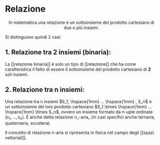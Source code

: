 # Relazione
<div align="center">In matematica una relazione è un sottoinsieme del prodotto cartesiano di due o più insiemi.</div>

Si distinguono quindi 2 casi:

## 1. Relazione tra 2 insiemi (binaria):
La [[relazione binaria]] è solo un tipo di [[relazione]] che ha come caratteristica il fatto di essere il sottoinsieme del prodotto cartesiano di **2** soli insiemi.

## 2. Relazione tra n insiemi:
Una relazione tra n insiemi $S_1, \hspace{1mm} ... \hspace{1mm} , S_n$ è un sottoinsieme del loro prodotto cartesiano $S_1 \times \hspace{1mm} ... \hspace{1mm} \times S_n$, ovvero un insieme formato da n-uple ordinate $(s_1, ..., s_n)$. È anche detta relazione n_-aria_ (in casi specifici anche ternaria, quaternaria, eccetera).

Il concetto di relazione n-aria si ripresenta in fisica nel campo degli [[spazi vettoriali]].